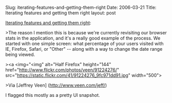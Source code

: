 Slug: iterating-features-and-getting-them-right
Date: 2006-03-21
Title: Iterating features and getting them right
layout: post

[Iterating features and getting them right](http://feeds.feedburner.com/veen?m=246):

&gt;The reason I mention this is because we&#39;re currently revisiting our browser stats in the application, and it&#39;s a really good example of the process. We started with one simple screen: what percentage of your users visited with IE, Firefox, Safari, or &quot;Other&quot; -- along with a way to change the date range being viewed.

&gt;<a <img="&lt;img" alt="Half Firefox" height="144" href="http://www.flickr.com/photos/veen/91224276/" src="https://static.flickr.com/41/91224276_9fc971dd91.jpg" width="500"></a>

&gt;Via [Jeffrey Veen] (http://www.veen.com/jeff/)

I flagged this mostly as a pretty UI snapshot.
